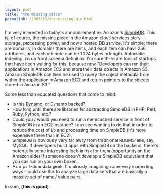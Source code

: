 ```yaml
---
layout: post
title: "the missing piece"
permalink: /2007/12/the-missing-pie.html
---
```


I'm very interested in today's announcement re. Amazon's [SimpleDB](http://www.amazon.com/gp/browse.html?node=342335011). This is, of course, the missing piece in the Amazon cloud services story -- storage, processing power, and now a hosted DB service. It's simple: there are domains, in domains there are items, and each item can have 256 attributes, and each attribute can be 1,024 bytes in length. Automatic indexing, no up front schema definition. I'm sure there are tons of startups that have been waiting for this, because now "Developers can run their applications in Amazon EC2 and store their data objects in Amazon S3. Amazon SimpleDB can then be used to query the object metadata from within the application in Amazon EC2 and return pointers to the objects stored in Amazon S3."  
  
Some less than educated questions that come to mind:

*   Is this [Dynamo](http://www.allthingsdistributed.com/2007/10/amazons_dynamo.html), or Dynamo backed?
*   How long until there are libraries for abstracting SimpleDB in PHP, Perl, Ruby, Python, etc.?
*   Could you / would you need to run a memcached service in front of SimpleDB in an EC2 instance? I can see wanting to do that in order to reduce the cost of i/o and processing time on SimpleDB (it's more expensive there than in EC2).
*   SimpleDB is obviously very far away from traditional RDBMS' like, say, MySQL. If developers build apps with SimpleDB on the backend, there's potentially some interesting lock-in risk for them (opportunity on the Amazon side) if someone doesn't develop a SimpleDB equivalent that you can run on your own boxen.
*   As a part-time data geek, I'm already imagining some very interesting ways I could use this to analyze large data sets that are basically a massive set of name / value pairs.

In sum, **\[this is good\]**.
